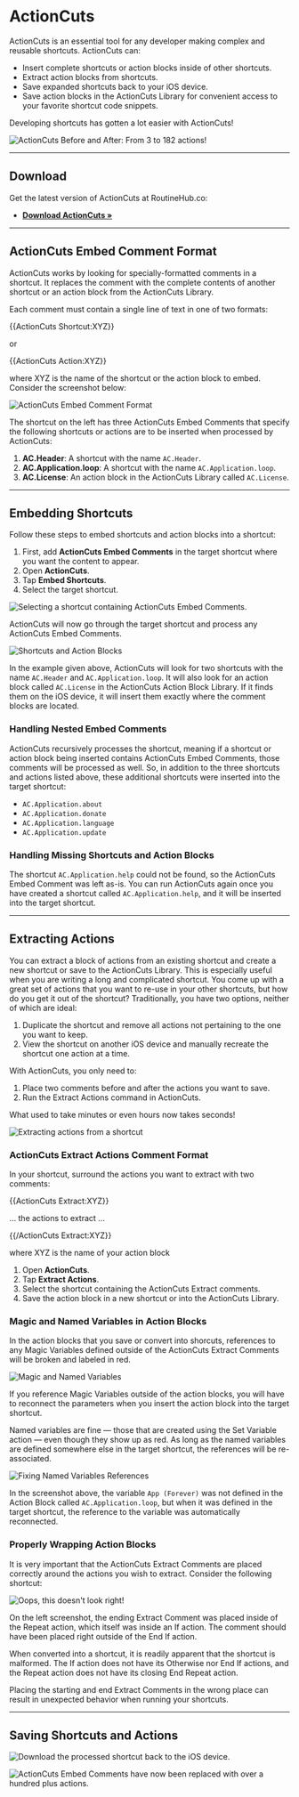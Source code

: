 
# ActionCuts
ActionCuts is an essential tool for any developer making complex and reusable shortcuts. ActionCuts can:

- Insert complete shortcuts or action blocks inside of other shortcuts.
- Extract action blocks from shortcuts.
- Save expanded shortcuts back to your iOS device.
- Save action blocks in the ActionCuts Library for convenient access to your favorite shortcut code snippets.

Developing shortcuts has gotten a lot easier with ActionCuts!

![ActionCuts Before and After: From 3 to 182 actions!](https://adamtow.github.io/actioncuts/images/actioncuts-before-after.png)

****

## Download
Get the latest version of ActionCuts at RoutineHub.co:

- **[Download ActionCuts &raquo;](https://routinehub.co/shortcut/3761)**

****

## ActionCuts Embed Comment Format
ActionCuts works by looking for specially-formatted comments in a shortcut. It replaces the comment with the complete contents of another shortcut or an action block from the ActionCuts Library.

Each comment must contain a single line of text in one of two formats: 

\{\{ActionCuts Shortcut:XYZ\}\}

or

\{\{ActionCuts Action:XYZ\}\}

where XYZ is the name of the shortcut or the action block to embed. Consider the screenshot below:

![ActionCuts Embed Comment Format](https://adamtow.github.io/actioncuts/images/actioncuts-embed-comments.png)

The shortcut on the left has three ActionCuts Embed Comments that specify the following shortcuts or actions are to be inserted when processed by ActionCuts:

1. **AC.Header**: A shortcut with the name `AC.Header`.
2. **AC.Application.loop**: A shortcut with the name `AC.Application.loop`.
3. **AC.License**: An action block in the ActionCuts Library called `AC.License`.

****

## Embedding Shortcuts

Follow these steps to embed shortcuts and action blocks into a shortcut:

1. First, add **ActionCuts Embed Comments** in the target shortcut where you want the content to appear. 
2. Open **ActionCuts**.
3. Tap **Embed Shortcuts**.
4. Select the target shortcut.

![Selecting a shortcut containing ActionCuts Embed Comments.](https://adamtow.github.io/actioncuts/images/actioncuts-example-1.png)

ActionCuts will now go through the target shortcut and process any ActionCuts Embed Comments.

![Shortcuts and Action Blocks](https://adamtow.github.io/actioncuts/images/actioncuts-shortcuts-and-actions.png)

In the example given above, ActionCuts will look for two shortcuts with the name `AC.Header` and `AC.Application.loop`. It will also look for an action block called `AC.License` in the ActionCuts Action Block Library. If it finds them on the iOS device, it will insert them exactly where the comment blocks are located.

### Handling Nested Embed Comments

ActionCuts recursively processes the shortcut, meaning if a shortcut or action block being inserted contains ActionCuts Embed Comments, those comments will be processed as well. So, in addition to the three shortcuts and actions listed above, these additional shortcuts were inserted into the target shortcut:

- `AC.Application.about`
- `AC.Application.donate`
- `AC.Application.language`
- `AC.Application.update`

### Handling Missing Shortcuts and Action Blocks

The shortcut `AC.Application.help` could not be found, so the ActionCuts Embed Comment was left as-is. You can run ActionCuts again once you have created a shortcut called `AC.Application.help`, and it will be inserted into the target shortcut.

****

## Extracting Actions

You can extract a block of actions from an existing shortcut and create a new shortcut or save to the ActionCuts Library. This is especially useful when you are writing a long and complicated shortcut. You come up with a great set of actions that you want to re-use in your other shortcuts, but how do you get it out of the shortcut? Traditionally, you have two options, neither of which are ideal:

1. Duplicate the shortcut and remove all actions not pertaining to the one you want to keep. 
2. View the shortcut on another iOS device and manually recreate the shortcut one action at a time. 

With ActionCuts, you only need to:

1. Place two comments before and after the actions you want to save. 
2. Run the Extract Actions command in ActionCuts. 

What used to take minutes or even hours now takes seconds!

![Extracting actions from a shortcut](https://adamtow.github.io/actioncuts/images/actioncuts-extract-example.png)

### ActionCuts Extract Actions Comment Format

In your shortcut, surround the actions you want to extract with two comments:

\{\{ActionCuts Extract:XYZ\}\}

… the actions to extract …

\{\{/ActionCuts Extract:XYZ\}\}

where XYZ is the name of your action block

1. Open **ActionCuts**.
2. Tap **Extract Actions**.
3. Select the shortcut containing the ActionCuts Extract comments. 
4. Save the action block in a new shortcut or into the ActionCuts Library.

### Magic and Named Variables in Action Blocks
In the action blocks that you save or convert into shorcuts, references to any Magic Variables defined outside of the ActionCuts Extract Comments will be broken and labeled in red.

![Magic and Named Variables](https://adamtow.github.io/actioncuts/images/magic-named-variables.png)

If you reference Magic Variables outside of the action blocks, you will have to reconnect the parameters when you insert the action block into the target shortcut.

Named variables are fine — those that are created using the Set Variable action — even though they show up as red. As long as the named variables are defined somewhere else in the target shortcut, the references will be re-associated.

![Fixing Named Variables References](https://adamtow.github.io/actioncuts/images/named-variables-fixed.png)

In the screenshot above, the variable `App (Forever)` was not defined in the Action Block called `AC.Application.loop`, but when it was defined in the target shortcut, the reference to the variable was automatically reconnected.

### Properly Wrapping Action Blocks

It is very important that the ActionCuts Extract Comments are placed correctly around the actions you wish to extract. Consider the following shortcut:

![Oops, this doesn't look right!](https://adamtow.github.io/actioncuts/images/extract-malformed.png)

On the left screenshot, the ending Extract Comment was placed inside of the Repeat action, which itself was inside an If action. The comment should have been placed right outside of the End If action.

When converted into a shortcut, it is readily apparent that the shortcut is malformed. The If action does not have its Otherwise nor End If actions, and the Repeat action does not have its closing End Repeat action.

Placing the starting and end Extract Comments in the wrong place can result in unexpected behavior when running your shortcuts.


****

## Saving Shortcuts and Actions



![Download the processed shortcut back to the iOS device.](https://adamtow.github.io/actioncuts/images/actioncuts-example-2.png)

![ActionCuts Embed Comments have now been replaced with over a hundred plus actions.](https://adamtow.github.io/actioncuts/images/actioncuts-example-3.png)

